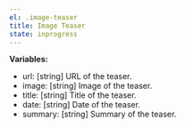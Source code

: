 ```yaml
---
el: .image-teaser
title: Image Teaser
state: inprogress
---
```


__Variables:__
* url: [string] URL of the teaser.
* image: [string] Image of the teaser.
* title: [string] Title of the teaser.
* date: [string] Date of the teaser.
* summary: [string] Summary of the teaser.
